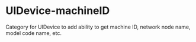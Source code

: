 UIDevice-machineID
==================

Category for UIDevice to add ability to get machine ID, network node name, model code name, etc.